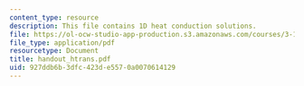 ```yaml
---
content_type: resource
description: This file contains 1D heat conduction solutions.
file: https://ol-ocw-studio-app-production.s3.amazonaws.com/courses/3-185-transport-phenomena-in-materials-engineering-fall-2003/927ddb6b3dfc423de5570a0070614129_handout_htrans.pdf
file_type: application/pdf
resourcetype: Document
title: handout_htrans.pdf
uid: 927ddb6b-3dfc-423d-e557-0a0070614129
---
```

